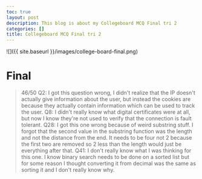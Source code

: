 ```yaml
---
toc: true
layout: post
description: This blog is about my Collegeboard MCQ Final tri 2
categories: []
title: Collegeboard MCQ Final tri 2
---
```


![]({{ site.baseurl }}/images/college-board-final.png)

# Final
> 46/50
Q2: I got this question wrong, I didn't realize that the IP doesn't actually give information about the user, but instead the cookies are because they actually contain information which can be used to track the user. 
Q8: I didn't really know what digital certificates were at all, but now I know they're not used to verify that the connection is fault tolerant. 
Q28: I got this one wrong because of weird substring stuff. I forgot that the second value in the substring function was the length and not the distance from the end. It needs to be four not 2 because the first two are removed so 2 less than the length would just be everything after that. 
Q41: I don't really know what I was thinking for this one. I know binary search needs to be done on a sorted list but for some reason I thought converting it from decimal was the same as sorting it and I don't really know why. 
